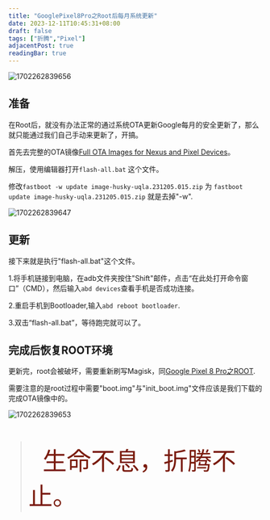 ```yaml
---
title: "GooglePixel8Pro之Root后每月系统更新"
date: 2023-12-11T10:45:31+08:00
draft: false
tags: ["折腾","Pixel"]
adjacentPost: true
readingBar: true
---
```


![1702262839656](https://cdn.jsdelivr.net/gh/tosspi/picx-images-hosting@master/1702262839656.jpg)

## 准备
在Root后，就没有办法正常的通过系统OTA更新Google每月的安全更新了，那么就只能通过我们自己手动来更新了，开搞。

首先去完整的OTA镜像[Full OTA Images for Nexus and Pixel Devices](https://developers.google.cn/android/ota#husky)。

解压，使用编辑器打开`flash-all.bat` 这个文件。

修改`fastboot -w update image-husky-uqla.231205.015.zip` 为 `fastboot update image-husky-uqla.231205.015.zip` 就是去掉"-w".

![1702262839647](https://cdn.jsdelivr.net/gh/tosspi/picx-images-hosting@master/1702262839647.jpg)

## 更新

接下来就是执行"flash-all.bat"这个文件。

1.将手机链接到电脑，在adb文件夹按住"Shift"邮件，点击“在此处打开命令窗口”（CMD），然后输入`abd devices`查看手机是否成功连接。

2.重启手机到Bootloader,输入`abd reboot bootloader`.

3.双击“flash-all.bat”，等待跑完就可以了。

## 完成后恢复ROOT环境

更新完，root会被破坏，需要重新刷写Magisk，同[Google Pixel 8 Pro之ROOT](https://imum.me/posts/googlepixel8pro%E4%B9%8Broot/).

需要注意的是root过程中需要"boot.img"与"init_boot.img"文件应该是我们下载的完成OTA镜像中的。

![1702262839653](https://cdn.jsdelivr.net/gh/tosspi/picx-images-hosting@master/1702262839653.jpg)



<br>

>&emsp;&emsp;<font size=9 color=#7a1b0c>生命不息，折腾不止。</font>